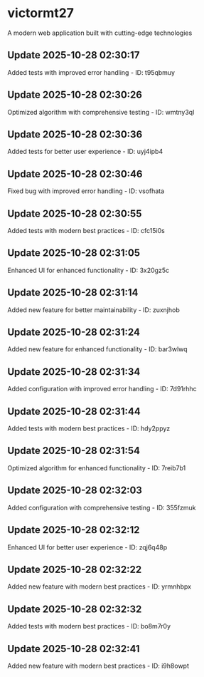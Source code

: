 # victormt27
A modern web application built with cutting-edge technologies

## Update 2025-10-28 02:30:17
Added tests with improved error handling - ID: t95qbmuy


## Update 2025-10-28 02:30:26
Optimized algorithm with comprehensive testing - ID: wmtny3ql


## Update 2025-10-28 02:30:36
Added tests for better user experience - ID: uyj4ipb4


## Update 2025-10-28 02:30:46
Fixed bug with improved error handling - ID: vsofhata


## Update 2025-10-28 02:30:55
Added tests with modern best practices - ID: cfc15i0s


## Update 2025-10-28 02:31:05
Enhanced UI for enhanced functionality - ID: 3x20gz5c


## Update 2025-10-28 02:31:14
Added new feature for better maintainability - ID: zuxnjhob


## Update 2025-10-28 02:31:24
Added new feature for enhanced functionality - ID: bar3wlwq


## Update 2025-10-28 02:31:34
Added configuration with improved error handling - ID: 7d91rhhc


## Update 2025-10-28 02:31:44
Added tests with modern best practices - ID: hdy2ppyz


## Update 2025-10-28 02:31:54
Optimized algorithm for enhanced functionality - ID: 7reib7b1


## Update 2025-10-28 02:32:03
Added configuration with comprehensive testing - ID: 355fzmuk


## Update 2025-10-28 02:32:12
Enhanced UI for better user experience - ID: zqj6q48p


## Update 2025-10-28 02:32:22
Added new feature with modern best practices - ID: yrmnhbpx


## Update 2025-10-28 02:32:32
Added tests with modern best practices - ID: bo8m7r0y


## Update 2025-10-28 02:32:41
Added new feature with modern best practices - ID: i9h8owpt

